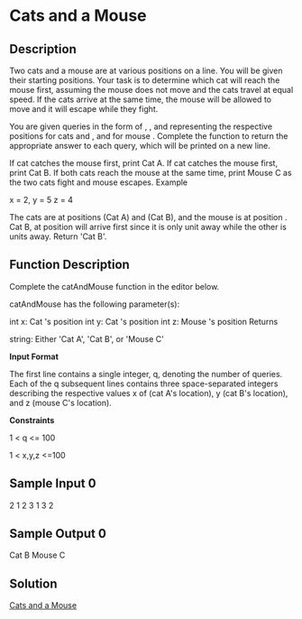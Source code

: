 # Cats and a Mouse
## Description
Two cats and a mouse are at various positions on a line. You will be given their starting positions. Your task is to determine which cat will reach the mouse first, assuming the mouse does not move and the cats travel at equal speed. If the cats arrive at the same time, the mouse will be allowed to move and it will escape while they fight.

You are given  queries in the form of , , and  representing the respective positions for cats  and , and for mouse . Complete the function  to return the appropriate answer to each query, which will be printed on a new line.

If cat  catches the mouse first, print Cat A.
If cat  catches the mouse first, print Cat B.
If both cats reach the mouse at the same time, print Mouse C as the two cats fight and mouse escapes.
Example

x = 2,
y = 5
z = 4

The cats are at positions  (Cat A) and  (Cat B), and the mouse is at position . Cat B, at position  will arrive first since it is only  unit away while the other is  units away. Return 'Cat B'.

## Function Description

Complete the catAndMouse function in the editor below.

catAndMouse has the following parameter(s):

int x: Cat 's position
int y: Cat 's position
int z: Mouse 's position
Returns

string: Either 'Cat A', 'Cat B', or 'Mouse C'

**Input Format**

The first line contains a single integer, q, denoting the number of queries.
Each of the q subsequent lines contains three space-separated integers describing the respective values x of (cat A's location), y (cat B's location), and z (mouse C's location).

**Constraints**

1 < q <= 100

1 < x,y,z <=100

## Sample Input 0

2
1 2 3
1 3 2

## Sample Output 0

Cat B
Mouse C

## Solution

[Cats and a Mouse]()
